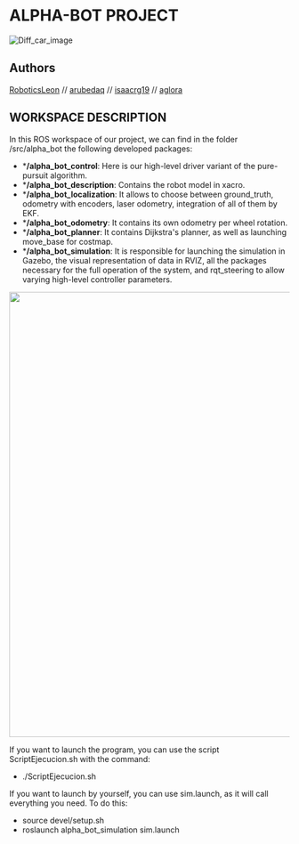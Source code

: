 # ALPHA-BOT PROJECT
![Diff_car_image](https://github.com/ResitanceBot/beta-bot/blob/doc/imgs/1.png)

## Authors
[RoboticsLeon](https://github.com/RoboticsLeon) //
[arubedaq](https://github.com/arubedaq) //
[isaacrg19](https://github.com/isaacrg19) //
[aglora](https://github.com/aglora) 

## WORKSPACE DESCRIPTION
In this ROS workspace of our project, we can find in the folder /src/alpha_bot the following developed packages:
- ***/alpha_bot_control**: Here is our high-level driver variant of the pure-pursuit algorithm.
- ***/alpha_bot_description**: Contains the robot model in xacro.
- ***/alpha_bot_localization**: It allows to choose between ground_truth, odometry with encoders, laser odometry, integration of all of them by EKF.
- ***/alpha_bot_odometry**: It contains its own odometry per wheel rotation.
- ***/alpha_bot_planner**: It contains Dijkstra's planner, as well as launching move_base for costmap.
- ***/alpha_bot_simulation**: It is responsible for launching the simulation in Gazebo, the visual representation of data in RVIZ, all the packages necessary for the full operation of the system, and rqt_steering to allow varying high-level controller parameters.

 <img src="https://github.com/aglora/alpha_bot/blob/main/imgs/demo.gif" width="800" />
 
If you want to launch the program, you can use the script ScriptEjecucion.sh with the command:
- ./ScriptEjecucion.sh

If you want to launch by yourself, you can use sim.launch, as it will call everything you need. To do this:
- source devel/setup.sh
- roslaunch alpha_bot_simulation sim.launch
